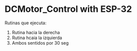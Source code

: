 # DCMotor_Control with ESP-32
Rutinas que ejecuta:
1. Rutina hacia la derecha
2. Rutina hcaia la izquierda
3. Ambos sentidos por 30 seg
